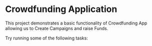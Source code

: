 # Crowdfunding Application

This project demonstrates a basic functionality of Crowdfunding App allowing us to Create Campaigns and raise Funds.

Try running some of the following tasks:


